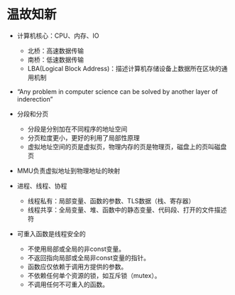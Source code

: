 # 温故知新

* 计算机核心：CPU、内存、IO
  * 北桥：高速数据传输
  * 南桥：低速数据传输
  * LBA(Logical Block Address)：描述计算机存储设备上数据所在区块的通用机制

* “Any problem in computer science can be solved by another layer of inderection”

* 分段和分页
  * 分段是分别加在不同程序的地址空间
  * 分页粒度更小，更好的利用了局部性原理
  * 虚拟地址空间的页是虚拟页，物理内存的页是物理页，磁盘上的页叫磁盘页
* MMU负责虚拟地址到物理地址的映射

* 进程、线程、协程
  * 线程私有：局部变量、函数的参数、TLS数据（栈、寄存器）
  * 线程共享：全局变量、堆、函数中的静态变量、代码段、打开的文件描述符

* 可重入函数是线程安全的
  * 不使用局部或全局的非const变量。
  * 不返回指向局部或全局非const变量的指针。
  * 函数应仅依赖于调用方提供的参数。
  * 不依赖任何单个资源的锁，如互斥锁（mutex）。
  * 不调用任何不可重入的函数。
